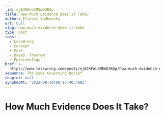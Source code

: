 ```yaml
---
_id: nj8JKFoLSMEmD3RGp
title: How Much Evidence Does It Take?
author: Eliezer_Yudkowsky
url: null
slug: how-much-evidence-does-it-take
type: post
tags:
  - LessWrong
  - Concept
  - Post
  - Bayes'_Theorem
  - Epistemology
href: >-
  https://www.lesswrong.com/posts/nj8JKFoLSMEmD3RGp/how-much-evidence-does-it-take
sequence: The Laws Governing Belief
chapter: null
synchedAt: '2022-08-30T08:17:40.468Z'
---
```


# How Much Evidence Does It Take?
